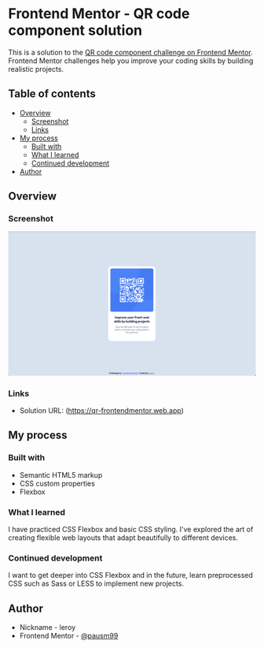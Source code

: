 # Frontend Mentor - QR code component solution

This is a solution to the [QR code component challenge on Frontend Mentor](https://www.frontendmentor.io/challenges/qr-code-component-iux_sIO_H). Frontend Mentor challenges help you improve your coding skills by building realistic projects. 

## Table of contents

- [Overview](#overview)
  - [Screenshot](#screenshot)
  - [Links](#links)
- [My process](#my-process)
  - [Built with](#built-with)
  - [What I learned](#what-i-learned)
  - [Continued development](#continued-development)
- [Author](#author)

## Overview

### Screenshot

![](images/Solution_Screenshot.png)

### Links

- Solution URL: (https://qr-frontendmentor.web.app)

## My process

### Built with

- Semantic HTML5 markup
- CSS custom properties
- Flexbox

### What I learned

I have practiced CSS Flexbox and basic CSS styling. I've explored the art of creating flexible web layouts that adapt beautifully to different devices. 

### Continued development

I want to get deeper into CSS Flexbox and in the future, learn preprocessed CSS such as Sass or LESS to implement new projects.

## Author

- Nickname - leroy
- Frontend Mentor - [@pausm99](https://www.frontendmentor.io/profile/pausm99)